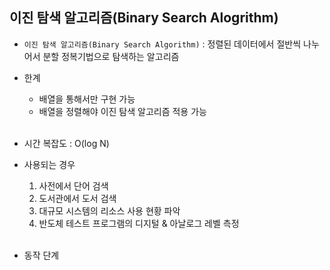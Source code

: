 ## **이진 탐색 알고리즘(Binary Search Alogrithm)**

-   `이진 탐색 알고리즘(Binary Search Algorithm)` : 정렬된 데이터에서 절반씩 나누어서 분할 정복기법으로 탐색하는 알고리즘
-   한계
    - 배열을 통해서만 구현 가능 
    - 배열을 정렬해야 이진 탐색 알고리즘 적용 가능
    <br></br>
-   시간 복잡도 : O(log N)
-   사용되는 경우
    1.  사전에서 단어 검색
    2.  도서관에서 도서 검색
    3.  대규모 시스템의 리소스 사용 현황 파악
    4.  반도체 테스트 프로그램의 디지털 & 아날로그 레벨 측정
    <br></br>

-   동작 단계
<p align="center">
    <img src="https://img1.daumcdn.net/thumb/R1280x0/?scode=mtistory2&fname=https%3A%2F%2Fk.kakaocdn.net%2Fdn%2FVXBh4%2FbtrQE3LENTS%2FUhsZCDLXsialuKKyQfCoN1%2Fimg.png" alt=""/>
</p>

